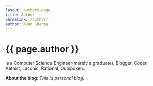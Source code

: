 ```yaml
---
layout: authors-page
title: Author
permalink: /author/
author: Avan Sharma
---
```


# {{ page.author }}
   is a Computer Science Engineer(merely a graduate),  Blogger,  Coder,  Aethist, Laconic,  Rational, Outspoken..

**About the blog**: *This is personal blog*.









